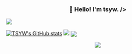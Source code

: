 <h3 align="center">👋 Hello! I'm tsyw. /> </h3> 
<img align="center" src="https://visitor-badge.glitch.me/badge?page_id=tsyw"

<!---
tsyw/tsyw is a ✨ special ✨ repository because its `README.md` (this file) appears on your GitHub profile.
You can click the Preview link to take a look at your changes.
--->

[![TSYW's GitHub stats](https://github-readme-stats.vercel.app/api?username=tsyw)](https://github.com/tsyw/github-readme-stats)
<img src="https://github-readme-streak-stats.herokuapp.com/?user=tsyw" />
<img align="center" src="https://github-profile-trophy.vercel.app/?username=tsyw&column=-1" />
<div align="center"> <img src="https://activity-graph.herokuapp.com/graph?username=tsyw&theme=github-light" /> </div>

